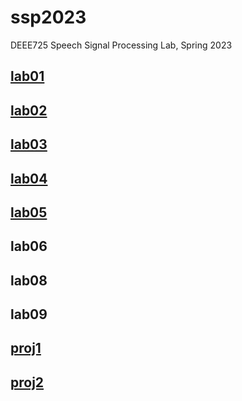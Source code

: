# ssp2023
DEEE725 Speech Signal Processing Lab, Spring 2023

## [lab01](https://github.com/j2hn-oh/ssp2023/tree/4ca5633ce387afd30229c45d41e5e5981688a611/lab01)

## [lab02](https://github.com/j2hn-oh/ssp2023/tree/66a9217198fb03bebbda6b3b6b29d1123ef76a8e/lab02)

## [lab03](https://github.com/j2hn-oh/ssp2023/tree/66a9217198fb03bebbda6b3b6b29d1123ef76a8e/lab03)

## [lab04](https://github.com/j2hn-oh/ssp2023/tree/66a9217198fb03bebbda6b3b6b29d1123ef76a8e/lab04)

## [lab05](https://github.com/j2hn-oh/ssp2023/tree/66a9217198fb03bebbda6b3b6b29d1123ef76a8e/lab05)

## lab06

## lab08

## lab09

## [proj1](https://github.com/j2hn-oh/ssp2023/tree/66a9217198fb03bebbda6b3b6b29d1123ef76a8e/proj1)

## [proj2](oh/ssp2023/tree/66a9217198fb03bebbda6b3b6b29d1123ef76a8e/proj2)
